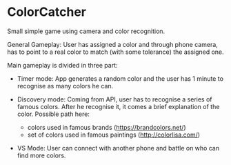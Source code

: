 # ColorCatcher

Small simple game using camera and color recognition.

General Gameplay: 
  User has assigned a color and through phone camera, has to point to a real color to match (with some tolerance) the assigned one.
  
Main gameplay is divided in three part:

- Timer mode: 
  App generates a random color and the user has 1 minute to recognise as many colors he can.

- Discovery mode:
  Coming from API, user has to recognise a series of famous colors. After he recognise it, it comes a brief explanation of the color.
  Possible path here:
    - colors used in famous brands (https://brandcolors.net/)
    - set of colors used in famous paintings (http://colorlisa.com/)
    
- VS Mode:
  User can connect with another phone and battle on who can find more colors.
